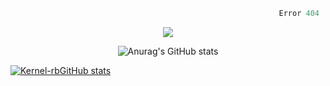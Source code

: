 
  
```python
                                                            Error 404   :(
```

<p align="center">
  <a href="https://skillicons.dev">
    <img src="https://skillicons.dev/icons?i=py,ts,rust,java" />
  </a>
</p>

<p align="center">
  <img alt="Anurag's GitHub stats" src="https://github-readme-stats.vercel.app/api?username=Kernel-rb&show_icons=true&theme=tokyonight">
 
</p>

[![Kernel-rbGitHub stats](https://github-readme-stats.vercel.app/api/top-langs?username=Kernel-rb&hide=html,scss,stylus,blade,css&theme=tokyonight&show_icons=true)](https://github.com/Kernel-rb)
